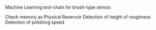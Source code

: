 Machine Learning tool-chain for brush-type sensor.

Check memory as Physical Reservoir
Detection of height of roughness
Detection of polishing speed
